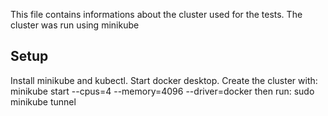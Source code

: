 This file contains informations about the cluster used for the tests.
The cluster was run using minikube

## Setup
Install minikube and kubectl.
Start docker desktop.
Create the cluster with:
    minikube start --cpus=4 --memory=4096 --driver=docker
then run:
    sudo minikube tunnel
